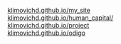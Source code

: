<a href="klimovichd.github.io/my_site">klimovichd.github.io/my_site</a><br>
<a href="klimovichd.github.io/human%20capital">klimovichd.github.io/human_capital/</a><br>
<a href="klimovichd.github.io/project">klimovichd.github.io/project</a><br>
<a href="klimovichd.github.io/odigo">klimovichd.github.io/odigo</a><br>
